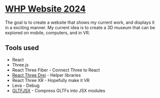 # [WHP Website 2024](https://github.com/willemhelmet/whp-website-2024)
The goal is to create a website that shows my current work, and displays it in a exciting manner.
My current idea is to create a 3D museum that can be explored on mobile, computers, and in VR.

## Tools used
- React
- Three.js
- React Three Fiber - Connect Three to React
- [React Three Drei](https://github.com/pmndrs/drei) - Helper libraries
- React Three XR - Hopefully make it VR
- Leva - Debug
- [GLTFJSX](https://github.com/pmndrs/gltfjsx) - Compress GLTFs into JSX modules
